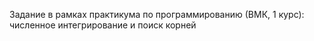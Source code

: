 Задание в рамках практикума по программированию (ВМК, 1 курс): численное интегрирование и поиск корней
